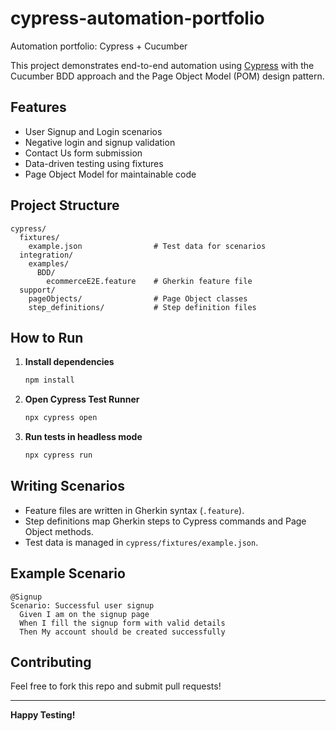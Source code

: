 # cypress-automation-portfolio
Automation portfolio: Cypress + Cucumber

This project demonstrates end-to-end automation using [Cypress](https://www.cypress.io/) with the Cucumber BDD approach and the Page Object Model (POM) design pattern.

## Features

- User Signup and Login scenarios
- Negative login and signup validation
- Contact Us form submission
- Data-driven testing using fixtures
- Page Object Model for maintainable code

## Project Structure

```
cypress/
  fixtures/
    example.json                # Test data for scenarios
  integration/
    examples/
      BDD/
        ecommerceE2E.feature    # Gherkin feature file
  support/
    pageObjects/                # Page Object classes
    step_definitions/           # Step definition files
```

## How to Run

1. **Install dependencies**
   ```bash
   npm install
   ```

2. **Open Cypress Test Runner**
   ```bash
   npx cypress open
   ```

3. **Run tests in headless mode**
   ```bash
   npx cypress run
   ```

## Writing Scenarios

- Feature files are written in Gherkin syntax (`.feature`).
- Step definitions map Gherkin steps to Cypress commands and Page Object methods.
- Test data is managed in `cypress/fixtures/example.json`.

## Example Scenario

```gherkin
@Signup
Scenario: Successful user signup
  Given I am on the signup page
  When I fill the signup form with valid details
  Then My account should be created successfully
```

## Contributing

Feel free to fork this repo and submit pull requests!

---

**Happy Testing!**
